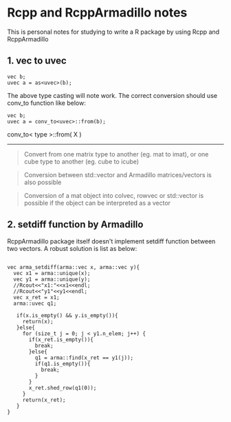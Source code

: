 # Rcpp and RcppArmadillo notes
This is personal notes for studying to write a R package by using Rcpp and RcppArmadillo

## 1. vec to uvec
```
vec b;
uvec a = as<uvec>(b);
```

The above type casting will note work. The correct conversion should use conv_to function like below:

```
vec b;
uvec a = conv_to<uvec>::from(b);

```


conv_to< type >::from( X )

---
>Convert from one matrix type to another (eg. mat to imat), or one cube type to another (eg. cube to icube)

>Conversion between std::vector and Armadillo matrices/vectors is also possible

>Conversion of a mat object into colvec, rowvec or std::vector is possible if the object can be interpreted as a vector


## 2. setdiff function by Armadillo

RcppArmadillo package itself doesn't implement setdiff function between two vectors. A robust solution is list as below:

```

vec arma_setdiff(arma::vec x, arma::vec y){
  vec x1 = arma::unique(x);
  vec y1 = arma::unique(y);
  //Rcout<<"x1:"<<x1<<endl;
  //Rcout<<"y1"<<y1<<endl;
  vec x_ret = x1;
  arma::uvec q1;

   if(x.is_empty() && y.is_empty()){
     return(x);
   }else{
     for (size_t j = 0; j < y1.n_elem; j++) {
       if(x_ret.is_empty()){
         break;
       }else{
         q1 = arma::find(x_ret == y1(j));
         if(q1.is_empty()){
           break;
         }
       }
       x_ret.shed_row(q1(0));
     }
     return(x_ret);
   }
}

```
